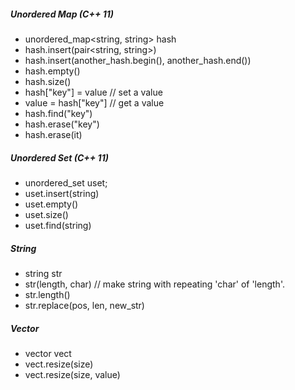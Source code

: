 ##### Unordered Map (C++ 11)
* unordered_map<string, string> hash
* hash.insert(pair<string, string>)
* hash.insert(another_hash.begin(), another_hash.end())
* hash.empty()
* hash.size()
* hash["key"] = value // set a value
* value = hash["key"] // get a value
* hash.find("key")
* hash.erase("key")
* hash.erase(it)

##### Unordered Set (C++ 11)
* unordered_set<string> uset;
* uset.insert(string)
* uset.empty()
* uset.size()
* uset.find(string)

##### String
* string str
* str(length, char) // make string with repeating 'char' of 'length'. 
* str.length()
* str.replace(pos, len, new_str)


##### Vector
* vector<int> vect
* vect.resize(size)
* vect.resize(size, value)
